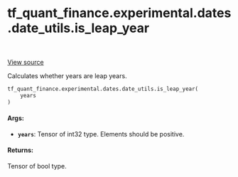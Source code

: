 <div itemscope itemtype="http://developers.google.com/ReferenceObject">
<meta itemprop="name" content="tf_quant_finance.experimental.dates.date_utils.is_leap_year" />
<meta itemprop="path" content="Stable" />
</div>

# tf_quant_finance.experimental.dates.date_utils.is_leap_year

<!-- Insert buttons and diff -->

<table class="tfo-notebook-buttons tfo-api" align="left">
</table>

<a target="_blank" href="https://github.com/google/tf-quant-finance/blob/master/tf_quant_finance/experimental/dates/date_utils.py">View source</a>



Calculates whether years are leap years.

```python
tf_quant_finance.experimental.dates.date_utils.is_leap_year(
    years
)
```



<!-- Placeholder for "Used in" -->


#### Args:


* <b>`years`</b>: Tensor of int32 type. Elements should be positive.


#### Returns:

Tensor of bool type.
